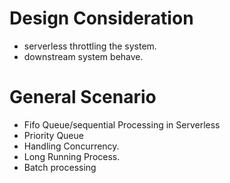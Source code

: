 
# Design Consideration

- serverless throttling the system.
- downstream system behave.

# General Scenario

- Fifo Queue/sequential Processing in Serverless
- Priority Queue 
- Handling Concurrency.
- Long Running Process.
- Batch processing 
